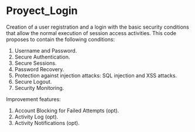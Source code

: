 # Proyect_Login
Creation of a user registration and a login with the basic security conditions that allow the normal execution of session access activities. This code proposes to contain the following conditions:

1. Username and Password.
2. Secure Authentication.
3. Secure Sessions.
4. Password Recovery.
5. Protection against injection attacks: SQL injection and XSS attacks.
6. Secure Logout.
7. Security Monitoring.

Improvement features:
1. Account Blocking for Failed Attempts (opt).
2. Activity Log (opt).
3. Activity Notifications (opt).

